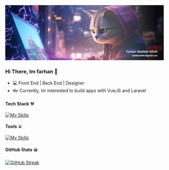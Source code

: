 <img src="bg.png" />

### Hi There, Im farhan 👋

- 💻 Front End | Back End | Designer
- 👓 Currently, Im interested to build apps with VueJS and Laravel

#### Tech Stack ⚒️

[![My Skills](https://skillicons.dev/icons?i=js,html,css,php,vue,nuxt,react,next,laravel,express,tailwind,bootstrap,ts,nodejs,jquery,pinia)](https://skillicons.dev)

#### Tools ⚔️

[![My Skills](https://skillicons.dev/icons?i=photoshop,figma,mysql,vscode,github,vite,git,netlify,vercel)](https://skillicons.dev)

#### GitHub Stats 📊 

[![GitHub Streak](https://streak-stats.demolab.com?user=aalfath7&theme=gruvbox)](https://git.io/streak-stats)
